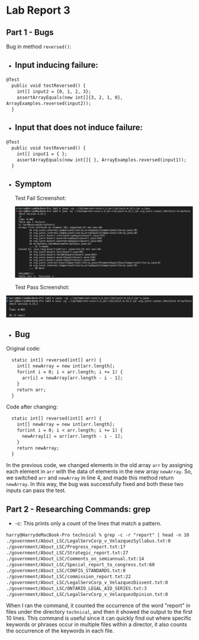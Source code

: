 # Lab Report 3

## Part 1 - Bugs

Bug in method `reversed()`: <br>

- ## Input inducing failure:
```
@Test
  public void testReversed() {
    int[] input2 = {0, 1, 2, 3};
    assertArrayEquals(new int[]{3, 2, 1, 0}, ArrayExamples.reversed(input2));
  }
```
- ## Input that does not induce failure:
```
@Test
  public void testReversed() {
    int[] input1 = { };
    assertArrayEquals(new int[]{ }, ArrayExamples.reversed(input1));
  }
```
- ## Symptom

   Test Fail Screenshot:

  ![Image](testFail.png)

   Test Pass Screenshot:

 ![Image](testPass.png)

- ## Bug <br>
Original code:

```
  static int[] reversed(int[] arr) {
    int[] newArray = new int[arr.length];
    for(int i = 0; i < arr.length; i += 1) {
      arr[i] = newArray[arr.length - i - 1];
    }
    return arr;
  }
```


  Code after changing:

```
  static int[] reversed(int[] arr) {
    int[] newArray = new int[arr.length];
    for(int i = 0; i < arr.length; i += 1) {
      newArray[i] = arr[arr.length - i - 1];
    }
    return newArray;
  }
```

In the previous code, we changed elements in the old array `arr` by assigning each element in `arr` with the data of elements in the new array `newArray`. So, we switched `arr` and `newArray` in line 4, and made this method return `newArray`. In this way, the bug was successfully fixed and both these two inputs can pass the test.

## Part 2 - Researching Commands: grep
- -c: This prints only a count of the lines that match a pattern.

```
harry@HarrydeMacBook-Pro technical % grep -c -r "report" | head -n 10
./government/About_LSC/LegalServCorp_v_VelazquezSyllabus.txt:0
./government/About_LSC/Progress_report.txt:17
./government/About_LSC/Strategic_report.txt:27
./government/About_LSC/Comments_on_semiannual.txt:14
./government/About_LSC/Special_report_to_congress.txt:60
./government/About_LSC/CONFIG_STANDARDS.txt:0
./government/About_LSC/commission_report.txt:22
./government/About_LSC/LegalServCorp_v_VelazquezDissent.txt:0
./government/About_LSC/ONTARIO_LEGAL_AID_SERIES.txt:3
./government/About_LSC/LegalServCorp_v_VelazquezOpinion.txt:0
```

When I ran the command, it counted the occurrence of the word "report" in files under the directory `technical`, and then it showed the output to the first 10 lines. This command is useful since it can quickly find out where specific keywords or phrases occur in multiple files within a director, it also counts the occurrence of the keywords in each file.
